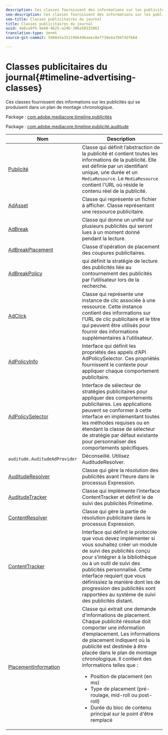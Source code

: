 ```yaml
---
description: Ces classes fournissent des informations sur les publicités qui se produisent dans un plan de montage chronologique.
seo-description: Ces classes fournissent des informations sur les publicités qui se produisent dans un plan de montage chronologique.
seo-title: Classes publicitaires du journal
title: Classes publicitaires du journal
uuid: 4e6ca9fb-9e68-4625-a24b-386a50333862
translation-type: tm+mt
source-git-commit: 5908e5a3521966496aeec0ef730e4a704fddfb68

---
```



# Classes publicitaires du journal{#timeline-advertising-classes}

Ces classes fournissent des informations sur les publicités qui se produisent dans un plan de montage chronologique.

Package : [com.adobe.mediacore.timeline.publicités](https://help.adobe.com/en_US/primetime/api/psdk/javadoc_1.4/com/adobe/mediacore/timeline/advertising/package-summary.html)

Package : [com.adobe.mediacore.timeline.publicité.auditude](https://help.adobe.com/en_US/primetime/api/psdk/javadoc_1.4/com/adobe/mediacore/timeline/advertising/auditude/package-summary.html)

| Nom | Description |
|--- |--- |
| [Publicité](https://help.adobe.com/en_US/primetime/api/psdk/javadoc_1.4/com/adobe/mediacore/timeline/advertising/Ad.html) | Classe qui définit l’abstraction de la publicité et contient toutes les informations de la publicité. Elle est définie par un identifiant unique, une durée et un `MediaResource`. Le `MediaResource` contient l&#39;URL où réside le contenu réel de la publicité. |
| [AdAsset](https://help.adobe.com/en_US/primetime/api/psdk/javadoc_1.4/com/adobe/mediacore/timeline/advertising/AdAsset.html) | Classe qui représente un fichier à afficher. Classe représentant une ressource publicitaire. |
| [AdBreak](https://help.adobe.com/en_US/primetime/api/psdk/javadoc_1.4/com/adobe/mediacore/timeline/advertising/AdBreak.html) | Classe qui donne un  unifié sur plusieurs publicités qui seront lues à un moment donné pendant la lecture. |
| [AdBreakPlacement](https://help.adobe.com/en_US/primetime/api/psdk/javadoc_1.4/com/adobe/mediacore/timeline/advertising/AdBreakPlacement.html) | Classe d&#39;opération de placement des coupures publicitaires. |
| [AdBreakPolicy](https://help.adobe.com/en_US/primetime/api/psdk/javadoc_1.4/com/adobe/mediacore/timeline/advertising/AdBreakPolicy.html) |  qui définit la stratégie de lecture des publicités liée au contournement des publicités par l’utilisateur lors de la recherche. |
| [AdClick](https://help.adobe.com/en_US/primetime/api/psdk/javadoc_1.4/com/adobe/mediacore/timeline/advertising/AdClick.html) | Classe qui représente une instance de clic associée à une ressource. Cette instance contient des informations sur l’URL de clic publicitaire et le titre qui peuvent être utilisés pour fournir des informations supplémentaires à l’utilisateur. |
| [AdPolicyInfo](https://help.adobe.com/en_US/primetime/api/psdk/javadoc_1.4/com/adobe/mediacore/timeline/advertising/AdPolicyInfo.html) | Interface qui définit les propriétés des appels d’API AdPolicySelector. Ces propriétés fournissent le contexte pour appliquer chaque comportement publicitaire. |
| [AdPolicySelector](https://help.adobe.com/en_US/primetime/api/psdk/javadoc_1.4/com/adobe/mediacore/timeline/advertising/AdPolicySelector.html) | Interface de sélecteur de stratégies publicitaires pour appliquer des comportements publicitaires. Les applications peuvent se conformer à cette interface en implémentant toutes les méthodes requises ou en étendant la classe de sélecteur de stratégie par défaut existante pour personnaliser des comportements spécifiques. |
| `auditude.AuditudeAdProvider` | Déconseillé. Utilisez AuditudeResolver. |
| [AuditudeResolver](https://help.adobe.com/en_US/primetime/api/psdk/javadoc_1.4/com/adobe/mediacore/timeline/advertising/auditude/AuditudeResolver.html) | Classe qui gère la résolution des publicités avant l’heure dans le processus Expression. |
| [AuditudeTracker](https://help.adobe.com/en_US/primetime/api/psdk/javadoc_1.4/com/adobe/mediacore/timeline/advertising/auditude/AuditudeTracker.html) | Classe qui implémente l’interface ContentTracker et définit le  de suivi des publicités Primetime. |
| [ContentResolver](https://help.adobe.com/en_US/primetime/api/psdk/javadoc_1.4/com/adobe/mediacore/timeline/advertising/ContentResolver.html) | Classe qui gère la partie de résolution publicitaire dans le processus Expression. |
| [ContentTracker](https://help.adobe.com/en_US/primetime/api/psdk/javadoc_1.4/com/adobe/mediacore/timeline/advertising/ContentTracker.html) | Interface qui définit le protocole que vous devez implémenter si vous souhaitez créer un module de suivi des publicités conçu pour s’intégrer à la bibliothèque ou à un outil de suivi des publicités personnalisé. Cette interface requiert que vous définissiez la manière dont les  de progression des publicités sont rapportées au système de suivi des publicités distant. |
| [PlacementInformation](https://help.adobe.com/en_US/primetime/api/psdk/javadoc_1.4/com/adobe/mediacore/timeline/advertising/PlacementInformation.html) | Classe qui extrait une demande d’informations de placement. Chaque publicité résolue doit comporter une information d’emplacement. Les informations de placement indiquent où la publicité est destinée à être placée dans le plan de montage chronologique. Il contient des informations telles que : <ul><li>Position de placement (en ms) </li><li>Type de placement (pré-roulage, mid-roll ou post-roll) </li><li>Durée du bloc de contenu principal sur le point d&#39;être remplacé</li></ul> |

